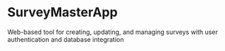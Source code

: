 # SurveyMasterApp
Web-based tool for creating, updating, and managing surveys with user authentication and database integration
